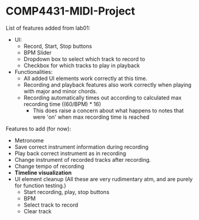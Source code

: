 # COMP4431-MIDI-Project

List of features added from lab01:

- UI:
  - Record, Start, Stop buttons
  - BPM Slider
  - Dropdown box to select which track to record to
  - Checkbox for which tracks to play in playback
- Functionalities:
  - All added UI elements work correctly at this time.
  - Recording and playback features also work correctly when playing with major and minor chords.
  - Recording automatically times out according to calculated max recording time ((60/BPM) \* 16)
    - This does raise a concern about what happens to notes that were 'on' when max recording time is reached

Features to add (for now):

- Metronome
- Save correct instrument information during recording
- Play back correct instrument as in recording
- Change instrument of recorded tracks after recording.
- Change tempo of recording
- **Timeline visualization**
- UI element cleanup (All these are very rudimentary atm, and are purely for function testing.)
  - Start recording, play, stop buttons
  - BPM
  - Select track to record
  - Clear track
